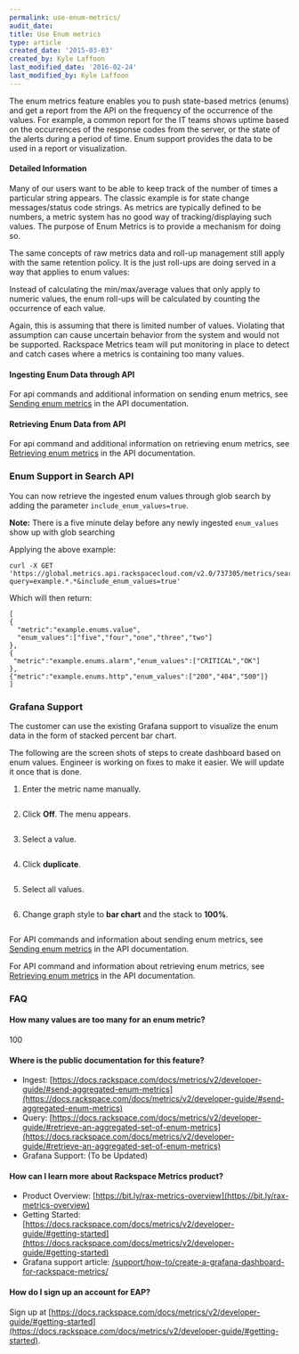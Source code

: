 ```yaml
---
permalink: use-enum-metrics/
audit_date:
title: Use Enum metrics
type: article
created_date: '2015-03-03'
created_by: Kyle Laffoon
last_modified_date: '2016-02-24'
last_modified_by: Kyle Laffoon
---
```


The enum metrics feature enables you to push state-based metrics (enums) and get a report from the API on the frequency of the occurrence of the values. For example, a common report for the IT teams shows uptime based on the occurrences of the response codes from the server, or the state of the alerts during a period of time. Enum support provides the data to be used in a report or visualization.

#### Detailed Information

Many of our users want to be able to keep track of the number of times a particular string appears. The classic example is for state change messages/status code strings. As metrics are typically defined to be numbers, a metric system has no good way of tracking/displaying such values. The purpose of Enum Metrics is to provide a mechanism for doing so.

The same concepts of raw metrics data and roll-up management still apply with the same retention policy.  It is the just roll-ups are doing served in a way that applies to enum values:

Instead of calculating the min/max/average values that only apply to numeric values, the enum roll-ups will be calculated by counting the occurrence of each value.

Again, this is assuming that there is limited number of values. Violating that assumption can cause uncertain behavior from the system and would not be supported. Rackspace Metrics team will put monitoring in place to detect and catch cases where a metrics is containing too many values.

#### Ingesting Enum Data through API
For api commands and additional information on sending enum metrics, see [Sending enum metrics](https://docs.rackspace.com/docs/metrics/v2/developer-guide/#sending-enum-metrics) in the API documentation.

#### Retrieving Enum Data from API

For api command and additional information on retrieving enum metrics, see [Retrieving enum metrics](https://docs.rackspace.com/docs/metrics/v2/developer-guide/#retrieving-enum-metrics) in the API documentation.

### Enum Support in Search API

You can now retrieve the ingested enum values through glob search by adding the parameter `include_enum_values=true`.

**Note:** There is a five minute delay before any newly ingested `enum_values` show up with glob searching

Applying the above example:

    curl -X GET 'https://global.metrics.api.rackspacecloud.com/v2.0/737305/metrics/search?query=example.*.*&include_enum_values=true'

Which will then return:

    [
    {
      "metric":"example.enums.value",
      "enum_values":["five","four","one","three","two"]
    },
    {
     "metric":"example.enums.alarm","enum_values":["CRITICAL","OK"]
    },
    {"metric":"example.enums.http","enum_values":["200","404","500"]}
    ]

### Grafana Support

The customer can use the existing Grafana support to visualize the enum data in the form of stacked percent bar chart.

The following are the screen shots of steps to create dashboard based on enum values. Engineer is working on fixes to make it easier. We will update it once that is done.

1. Enter the metric name manually.

    <img src="Enumsupport-manually.png" alt="" />

2. Click **Off**. The menu appears.         

    <img src="Enumsupport-click-off.png" alt="" />

3. Select a value.

    <img src="Enumsupport-select-value.png" alt="" />

4. Click **duplicate**.

    <img src="Enumsupport-clickduplicate.png" alt="" />

5. Select all values.

    <img src="Enumsupport-selectall.png" alt="" />

6. Change graph style to **bar chart** and the stack to **100%**.

     <img src="Enumsupport-graphstyle.png" alt="" />



For API commands and information about sending enum metrics, see  [Sending enum metrics](https://docs.rackspace.com/docs/metrics/v2/developer-guide/#sending-enum-metrics) in the API documentation.

For API command and information about retrieving enum metrics, see  [Retrieving enum metrics](https://docs.rackspace.com/docs/metrics/v2/developer-guide/#retrieving-enum-metrics) in the API documentation.


### FAQ

#### How many values are too many for an enum metric?

100

#### Where is the public documentation for this feature?

 - Ingest: [https://docs.rackspace.com/docs/metrics/v2/developer-guide/#send-aggregated-enum-metrics](https://docs.rackspace.com/docs/metrics/v2/developer-guide/#send-aggregated-enum-metrics)
 - Query: [https://docs.rackspace.com/docs/metrics/v2/developer-guide/#retrieve-an-aggregated-set-of-enum-metrics](https://docs.rackspace.com/docs/metrics/v2/developer-guide/#retrieve-an-aggregated-set-of-enum-metrics)
 - Grafana Support:  (To be Updated)

#### How can I learn more about Rackspace Metrics product?

 - Product Overview:  [https://bit.ly/rax-metrics-overview](https://bit.ly/rax-metrics-overview)
 - Getting Started: [https://docs.rackspace.com/docs/metrics/v2/developer-guide/#getting-started](https://docs.rackspace.com/docs/metrics/v2/developer-guide/#getting-started)
 - Grafana support article: [/support/how-to/create-a-grafana-dashboard-for-rackspace-metrics/](/support/how-to/create-a-grafana-dashboard-for-rackspace-metrics/)

#### How do I sign up an account for EAP?

Sign up at [https://docs.rackspace.com/docs/metrics/v2/developer-guide/#getting-started](https://docs.rackspace.com/docs/metrics/v2/developer-guide/#getting-started).
